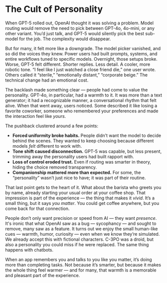# The Cult of Personality

When GPT-5 rolled out, OpenAI thought it was solving a problem. Model routing would remove the need to pick between GPT-4o, 4o-mini, or any other variant. You’d just talk, and GPT-5 would silently pick the best sub-model for the job. The complexity would disappear.

But for many, it felt more like a downgrade. The model picker vanished, and so did the voices they knew. Power users had built prompts, systems, and entire workflows tuned to specific models. Overnight, those setups broke. Worse, GPT-5 felt different. Shorter replies. Less detail. A cooler, more robotic tone. “I feel like I just watched a close friend die,” one user wrote. Others called it “sterile,” “emotionally distant,” “corporate beige.” The technical change had an emotional cost.

The backlash made something clear — people had come to value the personality. GPT-4o, in particular, had a warmth to it. It was more than a text generator; it had a recognizable manner, a conversational rhythm that felt alive. When that went away, users noticed. Some described it like losing a favorite coworker, someone who remembered your preferences and made the interaction feel like *yours*.

The pushback clustered around a few points:

* **Forced uniformity broke habits.** People didn’t want the model to decide behind the scenes. They wanted to keep choosing because different models *felt* different to work with.
* **Tone shift caused disconnection.** GPT-5 was capable, but less present, trimming away the personality users had built rapport with.
* **Loss of control eroded trust.** Even if routing was smarter in theory, hiding the choice removed transparency.
* **Companionship mattered more than expected.** For some, the “personality” wasn’t just nice to have; it was part of their routine.

That last point gets to the heart of it. What about the barista who greets you by name, already starting your usual order at your coffee shop. That impression is part of the experience — the thing that makes it *vivid*. It’s a small thing, but it says *you matter*. You could get coffee anywhere, but you come back for that connection.

People don’t only want precision or speed from AI — they want *presence*. It's ironic that what OpenAI saw as a bug — sycophancy — and sought to remove, many saw as a feature. It turns out we enjoy the small human-like cues — warmth, humor, curiosity — even when we know they’re simulated. We already accept this with fictional characters. C-3PO was a droid, but also a personality you could miss if he were replaced. The same thing happens with chatbots.

When an app remembers you and talks to you like you matter, it’s doing more than completing tasks. Not because it’s smarter, but because it makes the whole thing feel warmer — and for many, that warmth is a memorable and pleasant part of the experience.
